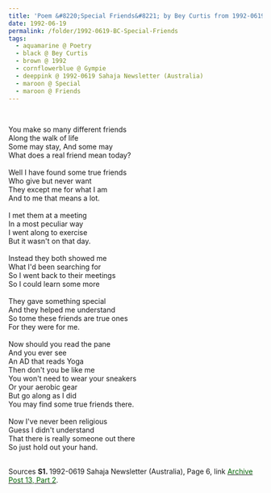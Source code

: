 ```yaml
---
title: 'Poem &#8220;Special Friends&#8221; by Bey Curtis from 1992-0619 Sahaja Newsletter (Australia), Page 6'
date: 1992-06-19
permalink: /folder/1992-0619-BC-Special-Friends
tags:
  - aquamarine @ Poetry
  - black @ Bey Curtis
  - brown @ 1992
  - cornflowerblue @ Gympie
  - deeppink @ 1992-0619 Sahaja Newsletter (Australia)
  - maroon @ Special
  - maroon @ Friends
---
```


<br>

<p>
You make so many different friends<br>
Along the walk of life<br>
Some may stay, And some may<br>
What does a real friend mean today?<br>
<br>
Well I have found some true friends<br>
Who give but never want<br>
They except me for what I am<br>
And to me that means a lot.<br>
<br>
I met them at a meeting<br>
In a most peculiar way<br>
I went along to exercise<br>
But it wasn't on that day.<br>
<br>
Instead they both showed me<br>
What I'd been searching for<br>
So I went back to their meetings<br>
So I could learn some more<br>
<br>
They gave something special<br>
And they helped me understand<br>
So tome these friends are true ones<br>
For they were for me.<br>
<br>
Now should you read the pane<br>
And you ever see<br>
An AD that reads Yoga<br>
Then don't you be like me<br>
You won't need to wear your sneakers<br>
Or your aerobic gear<br>
But go along as I did<br>
You may find some true friends there.<br>
<br>
Now I've never been religious<br>
Guess I didn't understand<br>
That there is really someone out there<br>
So just hold out your hand.<br>
</p>

<br>

<wave-list>
<list-title color="DarkSeaGreen" width="55">Sources</list-title>
  <list-item color="BlanchedAlmond"  width="280"><b>S1. </b> 1992-0619 Sahaja Newsletter (Australia), Page 6, link <a href="https://seven-teams.github.io/archives/2023/0831"><font color="DarkGreen">Archive Post 13, Part 2</font></a>.</list-item>
</wave-list>